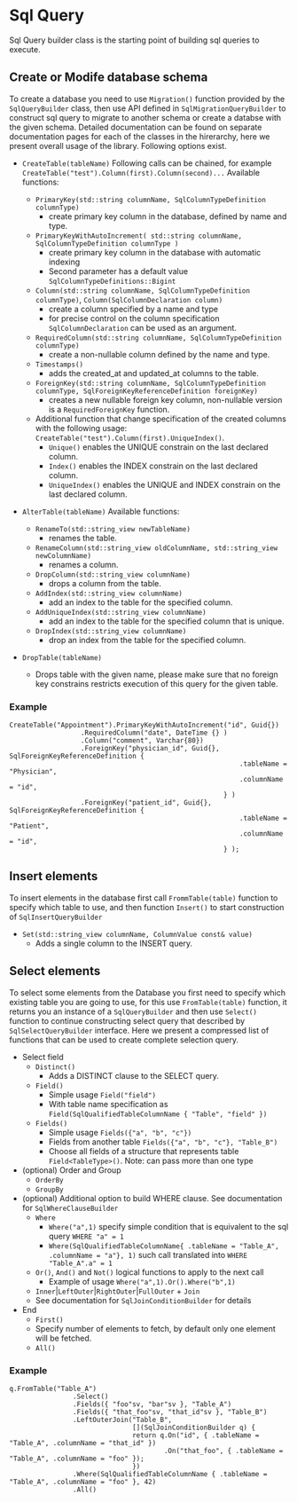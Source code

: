 # Sql Query

Sql Query builder class is the starting point of building sql queries to execute.

## Create or Modife database schema 
To create a database you need to use `Migration()` function provided by the `SqlQueryBuilder` class, then use API defined in `SqlMigrationQueryBuilder` to construct sql query to migrate to another schema or create a databse with the given schema. Detailed documentation can be found on separate documentation pages for each of the classes in the hirerarchy, here we present overall usage of the library.  Following options exist.

* `CreateTable(tableName)`
Following calls can be chained, for example `CreateTable("test").Column(first).Column(second)...`
Available functions:
  - `PrimaryKey(std::string columnName, SqlColumnTypeDefinition columnType)`
    + create primary key column in the database, defined by name and type. 
  - `PrimaryKeyWithAutoIncrement( std::string columnName, SqlColumnTypeDefinition columnType )`
    + create primary key column in the database with automatic indexing 
    + Second parameter has a default value `SqlColumnTypeDefinitions::Bigint`
  - `Column(std::string columnName, SqlColumnTypeDefinition columnType)`, `Column(SqlColumnDeclaration column)`
    + create a column specified by a name and type
    + for precise control on the column specification `SqlColumnDeclaration` can be used as an argument. 
  - `RequiredColumn(std::string columnName, SqlColumnTypeDefinition columnType)`
    +  create a non-nullable column defined by the name and type.
  - `Timestamps()`
    + adds the created_at and updated_at columns to the table. 
  - `ForeignKey(std::string columnName, SqlColumnTypeDefinition columnType, SqlForeignKeyReferenceDefinition foreignKey)`
    + creates a new nullable foreign key column, non-nullable version is a `RequiredForeignKey` function. 
  - Additional function that change specification of the created columns with the following usage: `CreateTable("test").Column(first).UniqueIndex()`.
    + `Unique()` enables the UNIQUE constrain on the last declared column.
    + `Index()` enables the INDEX constrain on the last declared column.
    + `UniqueIndex()` enables the UNIQUE and INDEX constrain on the last declared column.

* `AlterTable(tableName)` 
Available functions:
  - `RenameTo(std::string_view newTableName)`
    + renames the table.
  - `RenameColumn(std::string_view oldColumnName, std::string_view newColumnName)`
    + renames a column.
  - `DropColumn(std::string_view columnName)`
    + drops a column from the table.
  - `AddIndex(std::string_view columnName)`
    + add an index to the table for the specified column.
  - `AddUniqueIndex(std::string_view columnName)`
    + add an index to the table for the specified column that is unique.
  - `DropIndex(std::string_view columnName)`
    + drop an index from the table for the specified column.

* `DropTable(tableName)`
  - Drops table with the given name, please make sure that no foreign key constrains restricts execution of this query for the given table.


### Example

```
CreateTable("Appointment").PrimaryKeyWithAutoIncrement("id", Guid{})
                  .RequiredColumn("date", DateTime {} )
                  .Column("comment", Varchar{80})
                  .ForeignKey("physician_id", Guid{}, SqlForeignKeyReferenceDefinition {
                                                          .tableName = "Physician",
                                                          .columnName = "id",
                                                      } )
                  .ForeignKey("patient_id", Guid{}, SqlForeignKeyReferenceDefinition {
                                                          .tableName = "Patient",
                                                          .columnName = "id",
                                                      } );
```

## Insert elements
To insert elements in the database first call `FrommTable(table)` function to specify which table to use, and then function `Insert()` to start construction of `SqlInsertQueryBuilder`
* `Set(std::string_view columnName, ColumnValue const& value)`
  -  Adds a single column to the INSERT query.

## Select elements
To select some elements from the Database you first need to specify which existing table you are going to use, for this use `FromTable(table)` function, it returns you an instance of a `SqlQueryBuilder` and then use `Select()` function to continue constructing select query that described by `SqlSelectQueryBuilder` interface. Here we present a compressed list of functions that can be used to create complete selection query.  

* Select field
  - `Distinct()`
    + Adds a DISTINCT clause to the SELECT query.
  - `Field()`
    + Simple usage `Field("field")` 
    + With table name specification as `Field(SqlQualifiedTableColumnName { "Table", "field" })`
  - `Fields()`
    + Simple usage `Fields({"a", "b", "c"})`
    + Fields from another table `Fields({"a", "b", "c"}, "Table_B")`
    + Choose all fields of a structure that represents table `Field<TableType>()`. Note: can pass more than one type
* (optional) Order and Group
  - `OrderBy`
  - `GroupBy`
* (optional) Additional option to build WHERE clause. See documentation for `SqlWhereClauseBuilder` 
  - `Where`
    + `Where("a",1)` specify simple condition that is equivalent to the sql query `WHERE "a" = 1`
    + `Where(SqlQualifiedTableColumnName{ .tableName = "Table_A", .columnName = "a"}, 1)` such call translated into `WHERE "Table_A".a" = 1`
  - `Or()`, `And()` and `Not()` logical functions to apply to the next call
    + Example of usage `Where("a",1).Or().Where("b",1)`
  -  `Inner`|`LeftOuter`|`RightOuter`|`FullOuter` + `Join`
    + See documentation for `SqlJoinConditionBuilder` for details 
* End
  - `First()`
   + Specify number of elements to fetch, by default only one element will be fetched.
  - `All()`


### Example

```
q.FromTable("Table_A")
                .Select()
                .Fields({ "foo"sv, "bar"sv }, "Table_A")
                .Fields({ "that_foo"sv, "that_id"sv }, "Table_B")
                .LeftOuterJoin("Table_B",
                               [](SqlJoinConditionBuilder q) {
                               return q.On("id", { .tableName = "Table_A", .columnName = "that_id" })
                                       .On("that_foo", { .tableName = "Table_A", .columnName = "foo" });
                               })
                .Where(SqlQualifiedTableColumnName { .tableName = "Table_A", .columnName = "foo" }, 42)
                .All()
```
